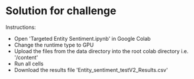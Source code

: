 # Solution for challenge

Instructions:

*  Open 'Targeted Entity Sentiment.ipynb' in Google Colab
*  Change the runtime type to GPU
*  Upload the files from the data directory into the root colab directory i.e. '/content'
*  Run all cells
*  Download the results file 'Entity_sentiment_testV2_Results.csv'
